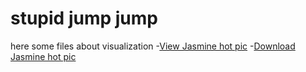 # stupid jump jump 
here some files about visualization 
-[View Jasmine hot pic](jas.html)
-[Download Jasmine hot pic](jas.ipynb)

